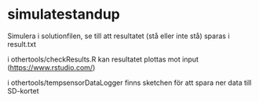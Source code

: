 # simulatestandup

Simulera i solutionfilen, se till att resultatet (stå eller inte stå) sparas i result.txt

i othertools/checkResults.R kan resultatet plottas mot input (https://www.rstudio.com/)

i othertools/tempsensorDataLogger finns sketchen för att spara ner data till SD-kortet
